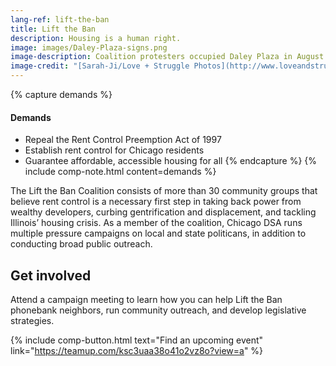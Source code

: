 ```yaml
---
lang-ref: lift-the-ban
title: Lift the Ban
description: Housing is a human right.
image: images/Daley-Plaza-signs.png
image-description: Coalition protesters occupied Daley Plaza in August 2020.
image-credit: "[Sarah-Ji/Love + Struggle Photos](http://www.loveandstrugglephotos.com/)"
---
```


{% capture demands %}
#### Demands

- Repeal the Rent Control Preemption Act of 1997
- Establish rent control for Chicago residents
- Guarantee affordable, accessible housing for all
{% endcapture %}
{% include comp-note.html content=demands %}

The Lift the Ban Coalition consists of more than 30 community groups that believe rent control is a necessary first step in taking back power from wealthy developers, curbing gentrification and displacement, and tackling Illinois’ housing crisis. As a member of the coalition, Chicago DSA runs multiple pressure campaigns on local and state politicans, in addition to conducting broad public outreach. 

## Get involved

Attend a campaign meeting to learn how you can help Lift the Ban phonebank neighbors, run community outreach, and develop legislative strategies.

{% include comp-button.html text="Find an upcoming event" link="https://teamup.com/ksc3uaa38o41o2vz8o?view=a" %}
